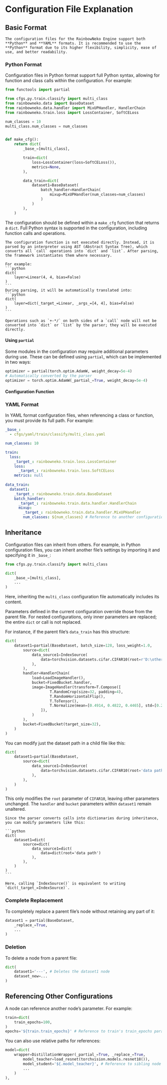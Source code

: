# Configuration File Explanation

## Basic Format

```{tip}
The configuration files for the RainbowNeko Engine support both **Python** and **YAML** formats. It is recommended to use the **Python** format due to its higher flexibility, simplicity, ease of use, and better readability.
```

### Python Format

Configuration files in Python format support full Python syntax, allowing for function and class calls within the configuration. For example:

```python
from functools import partial

from cfgs.py.train.classify import multi_class
from rainbowneko.data import BaseDataset
from rainbowneko.data.handler import MixUPHandler, HandlerChain
from rainbowneko.train.loss import LossContainer, SoftCELoss

num_classes = 10
multi_class.num_classes = num_classes


def make_cfg():
    return dict(
        _base_=[multi_class],

        train=dict(
            loss=LossContainer(loss=SoftCELoss()),
            metrics=None,
        ),

        data_train=dict(
            dataset1=BaseDataset(
                batch_handler=HandlerChain(
                    mixup=MixUPHandler(num_classes=num_classes)
                )
            )
        ),
    )
```

The configuration should be defined within a `make_cfg` function that returns a `dict`. Full Python syntax is supported in the configuration, including function calls and operations.

````{note}
The configuration function is not executed directly. Instead, it is parsed by an interpreter using AST (Abstract Syntax Tree), which converts all `call` operations into `dict` and `list`. After parsing, the framework instantiates them where necessary.

For example:
```python
dict(
    layer=Linear(4, 4, bias=False)
)
```
During parsing, it will be automatically translated into:
```python
dict(
    layer=dict(_target_=Linear, _args_=[4, 4], bias=False)
)
```
````

```{note}
Operations such as `+-*/` on both sides of a `call` node will not be converted into `dict` or `list` by the parser; they will be executed directly.
```

#### Using `partial`

Some modules in the configuration may require additional parameters during use. These can be defined using `partial`, which can be implemented in two ways:

```python
optimizer = partial(torch.optim.AdamW, weight_decay=5e-4)
# Automatically converted by the parser
optimizer = torch.optim.AdamW(_partial_=True, weight_decay=5e-4)
```

#### Configuration Function

### YAML Format

In YAML format configuration files, when referencing a class or function, you must provide its full path. For example:

```yaml
_base_:
  - cfgs/yaml/train/classify/multi_class.yaml

num_classes: 10

train:
  loss:
    _target_: rainbowneko.train.loss.LossContainer
    loss:
      _target_: rainbowneko.train.loss.SoftCELoss
    metrics: null
    
data_train:
  dataset1:
    _target_: rainbowneko.train.data.BaseDataset
    batch_handler:
      _target_: rainbowneko.train.data.handler.HandlerChain
      mixup:
        _target_: rainbowneko.train.data.handler.MixUPHandler
        num_classes: ${num_classes} # Reference to another configuration parameter
```

## Inheritance

Configuration files can inherit from others. For example, in Python configuration files, you can inherit another file’s settings by importing it and specifying it in `_base_`:

```python
from cfgs.py.train.classify import multi_class

dict(
    _base_=[multi_class],
    ...
)
```

Here, inheriting the `multi_class` configuration file automatically includes its content.

Parameters defined in the current configuration override those from the parent file. For nested configurations, only inner parameters are replaced; the entire `dict` or call is not replaced.

For instance, if the parent file’s `data_train` has this structure:

```python
dict(
    dataset1=partial(BaseDataset, batch_size=128, loss_weight=1.0,
        source=dict(
            data_source1=IndexSource(
                data=torchvision.datasets.cifar.CIFAR10(root=r'D:\others\dataset\cifar', train=True, download=True)
            ),
        ),
        handler=HandlerChain(
            load=LoadImageHandler(),
            bucket=FixedBucket.handler,
            image=ImageHandler(transform=T.Compose([
                    T.RandomCrop(size=32, padding=4),
                    T.RandomHorizontalFlip(),
                    T.ToTensor(),
                    T.Normalize(mean=[0.4914, 0.4822, 0.4465], std=[0.2023, 0.1994, 0.2010]),
                ]),
            )
        ),
        bucket=FixedBucket(target_size=32),
    )
)
```

You can modify just the dataset path in a child file like this:

```python
dict(
    dataset1=partial(BaseDataset,
        source=dict(
            data_source1=IndexSource(
                data=torchvision.datasets.cifar.CIFAR10(root='data path')
            ),
        ),
    )
)
```

This only modifies the `root` parameter of `CIFAR10`, leaving other parameters unchanged. The `handler` and `bucket` parameters within `dataset1` remain unaltered.

````{tip}
Since the parser converts calls into dictionaries during inheritance, you can modify parameters like this:

```python
dict(
    dataset1=dict(
        source=dict(
            data_source1=dict(
                data=dict(root='data path')
            ),
        ),
    )
)
```

Here, calling `IndexSource()` is equivalent to writing `dict(_target_=IndexSource)`.
````

### Complete Replacement

To completely replace a parent file’s node without retaining any part of it:

```python
dataset1 = partial(BaseDataset,
    _replace_=True,
    ...
)
```

### Deletion

To delete a node from a parent file:

```python
dict(
    dataset1='---', # Deletes the dataset1 node
    dataset_new=...
)
```

## Referencing Other Configurations

A node can reference another node’s parameter. For example:

```python
train=dict(
    train_epochs=100,
)
epochs='${train.train_epochs}' # Reference to train's train_epochs parameter
```

You can also use relative paths for references:

```python
model=dict(
    wrapper=DistillationWrapper(_partial_=True, _replace_=True,
        model_teacher=load_resnet(torchvision.models.resnet18()),
        model_student='${.model_teacher}', # Reference to sibling node model_teacher
        ...
    )
),
```